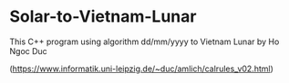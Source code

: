 # Solar-to-Vietnam-Lunar

 This C++ program using algorithm dd/mm/yyyy to Vietnam Lunar by Ho Ngoc Duc 

(https://www.informatik.uni-leipzig.de/~duc/amlich/calrules_v02.html)
